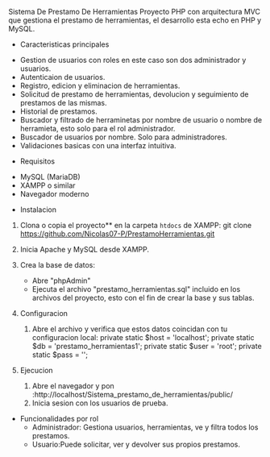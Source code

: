 Sistema De Prestamo De Herramientas 
Proyecto PHP con arquitectura MVC que gestiona el prestamo de herramientas, el desarrollo esta echo en PHP y MySQL.

* Caracteristicas principales 
- Gestion de usuarios con roles en este caso son dos administrador y usuarios.
- Autenticaion de usuarios.
- Registro, edicion y eliminacion de herramientas.
- Solicitud de prestamo de herramientas, devolucion y seguimiento de prestamos de las mismas.
- Historial de prestamos.
- Buscador y filtrado de herraminetas por nombre de usuario o nombre de herramieta, esto solo para el rol administrador.
- Buscador de usuarios por nombre. Solo para administradores.
- Validaciones basicas con una interfaz intuitiva.

* Requisitos 
- MySQL (MariaDB)
- XAMPP o similar
- Navegador moderno

* Instalacion

1. Clona o copia el proyecto** en la carpeta `htdocs` de XAMPP:
   git clone https://github.com/Nicolas07-P/PrestamoHerramientas.git 
2. Inicia Apache y MySQL desde XAMPP.

3. Crea la base de datos:
    - Abre "phpAdmin"
    - Ejecuta el archivo "prestamo_herramientas.sql" incluido en los archivos del proyecto, esto con el fin de crear la base y sus tablas.

4. Configuracion

    1. Abre el archivo  y verifica que estos datos coincidan con tu configuracion local:
    private static $host = 'localhost';
    private static $db = 'prestamo_herramientas1';
    private static $user = 'root';
    private static $pass = '';

5. Ejecucion
    1. Abre el navegador y pon :http://localhost/Sistema_prestamo_de_herramientas/public/
    2. Inicia sesion con los usuarios de prueba.


* Funcionalidades por rol
    - Administrador: Gestiona usuarios, herramientas, ve y filtra todos los prestamos.
    - Usuario:Puede solicitar, ver y devolver sus propios prestamos.


